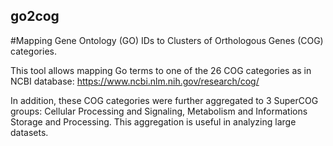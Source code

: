 ## go2cog
#Mapping Gene Ontology (GO) IDs to Clusters of Orthologous Genes (COG) categories.

This tool allows mapping Go terms to one of the 26 COG categories as in NCBI database: https://www.ncbi.nlm.nih.gov/research/cog/

In addition, these COG categories were further aggregated to 3 SuperCOG groups: Cellular Processing and Signaling, Metabolism and Informations Storage and Processing. This aggregation is useful in analyzing large datasets.
